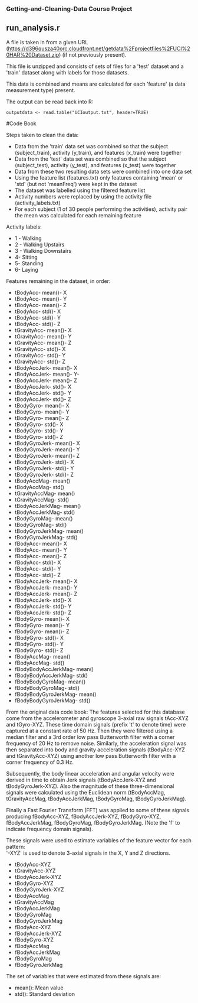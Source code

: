 ### Getting-and-Cleaning-Data Course Project
## run_analysis.r
A file is taken in from a given URL (https://d396qusza40orc.cloudfront.net/getdata%2Fprojectfiles%2FUCI%20HAR%20Dataset.zip) (if not previously present).

This file is unzipped and consists of sets of files for a 'test' dataset and a 'train' dataset along with labels for those datasets.

This data is combined and means are calculated for each 'feature' (a data measurement type) present.

The output can be read back into R:
```
outputdata <- read.table("UCIoutput.txt", header=TRUE)
```

#Code Book

Steps taken to clean the data:
- Data from the 'train' data set was combined so that the subject (subject_train), activity (y_train), and features (x_train) were together
- Data from the 'test' data set was combined so that the subject (subject_test), activity (y_test), and features (x_test) were together
- Data from these two resulting data sets were combined into one data set
- Using the feature list (features.txt) only features containing 'mean' or 'std' (but not 'meanFreq') were kept in the dataset
- The dataset was labelled using the filtered feature list
- Activity numbers were replaced by using the activity file (activity_labels.txt)
- For each subject (1 of 30 people performing the activities), activity pair the mean was calculated for each remaining feature

Activity labels:
- 1 - Walking
- 2 - Walking Upstairs
- 3 - Walking Downstairs
- 4- Sitting
- 5- Standing
- 6- Laying

Features remaining in the dataset, in order:
- tBodyAcc- mean()- X
- tBodyAcc- mean()- Y
- tBodyAcc- mean()- Z
- tBodyAcc- std()- X
- tBodyAcc- std()- Y
- tBodyAcc- std()- Z
- tGravityAcc- mean()- X
- tGravityAcc- mean()- Y
- tGravityAcc- mean()- Z
- tGravityAcc- std()- X
- tGravityAcc- std()- Y
- tGravityAcc- std()- Z
- tBodyAccJerk- mean()- X
- tBodyAccJerk- mean()- Y- 
- tBodyAccJerk- mean()- Z
- tBodyAccJerk- std()- X
- tBodyAccJerk- std()- Y
- tBodyAccJerk- std()- Z
- tBodyGyro- mean()- X
- tBodyGyro- mean()- Y
- tBodyGyro- mean()- Z
- tBodyGyro- std()- X
- tBodyGyro- std()- Y
- tBodyGyro- std()- Z
- tBodyGyroJerk- mean()- X
- tBodyGyroJerk- mean()- Y
- tBodyGyroJerk- mean()- Z
- tBodyGyroJerk- std()- X
- tBodyGyroJerk- std()- Y
- tBodyGyroJerk- std()- Z
- tBodyAccMag- mean()
- tBodyAccMag- std()
- tGravityAccMag- mean()
- tGravityAccMag- std()
- tBodyAccJerkMag- mean()
- tBodyAccJerkMag- std()
- tBodyGyroMag- mean()
- tBodyGyroMag- std()
- tBodyGyroJerkMag- mean()
- tBodyGyroJerkMag- std()
- fBodyAcc- mean()- X
- fBodyAcc- mean()- Y
- fBodyAcc- mean()- Z
- fBodyAcc- std()- X
- fBodyAcc- std()- Y
- fBodyAcc- std()- Z
- fBodyAccJerk- mean()- X
- fBodyAccJerk- mean()- Y
- fBodyAccJerk- mean()- Z
- fBodyAccJerk- std()- X
- fBodyAccJerk- std()- Y
- fBodyAccJerk- std()- Z
- fBodyGyro- mean()- X
- fBodyGyro- mean()- Y
- fBodyGyro- mean()- Z
- fBodyGyro- std()- X
- fBodyGyro- std()- Y
- fBodyGyro- std()- Z
- fBodyAccMag- mean()
- fBodyAccMag- std()
- fBodyBodyAccJerkMag- mean()
- fBodyBodyAccJerkMag- std()
- fBodyBodyGyroMag- mean()
- fBodyBodyGyroMag- std()
- fBodyBodyGyroJerkMag- mean()
- fBodyBodyGyroJerkMag- std()

From the original data code book:
The features selected for this database come from the accelerometer and gyroscope 3-axial raw signals tAcc-XYZ and tGyro-XYZ. These time domain signals (prefix 't' to denote time) were captured at a constant rate of 50 Hz. Then they were filtered using a median filter and a 3rd order low pass Butterworth filter with a corner frequency of 20 Hz to remove noise. Similarly, the acceleration signal was then separated into body and gravity acceleration signals (tBodyAcc-XYZ and tGravityAcc-XYZ) using another low pass Butterworth filter with a corner frequency of 0.3 Hz. 

Subsequently, the body linear acceleration and angular velocity were derived in time to obtain Jerk signals (tBodyAccJerk-XYZ and tBodyGyroJerk-XYZ). Also the magnitude of these three-dimensional signals were calculated using the Euclidean norm (tBodyAccMag, tGravityAccMag, tBodyAccJerkMag, tBodyGyroMag, tBodyGyroJerkMag). 

Finally a Fast Fourier Transform (FFT) was applied to some of these signals producing fBodyAcc-XYZ, fBodyAccJerk-XYZ, fBodyGyro-XYZ, fBodyAccJerkMag, fBodyGyroMag, fBodyGyroJerkMag. (Note the 'f' to indicate frequency domain signals). 

These signals were used to estimate variables of the feature vector for each pattern:  
'-XYZ' is used to denote 3-axial signals in the X, Y and Z directions.

- tBodyAcc-XYZ
- tGravityAcc-XYZ
- tBodyAccJerk-XYZ
- tBodyGyro-XYZ
- tBodyGyroJerk-XYZ
- tBodyAccMag
- tGravityAccMag
- tBodyAccJerkMag
- tBodyGyroMag
- tBodyGyroJerkMag
- fBodyAcc-XYZ
- fBodyAccJerk-XYZ
- fBodyGyro-XYZ
- fBodyAccMag
- fBodyAccJerkMag
- fBodyGyroMag
- fBodyGyroJerkMag

The set of variables that were estimated from these signals are: 
- mean(): Mean value
- std(): Standard deviation
